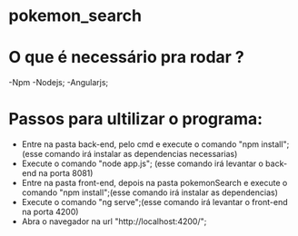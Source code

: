 # pokemon_search 
# O que é necessário pra rodar ?
-Npm
-Nodejs;
-Angularjs;

# Passos para ultilizar o programa:
- Entre na pasta back-end, pelo cmd e execute o comando "npm install"; (esse comando irá instalar as dependencias necessarias)
- Execute o comando "node app.js"; (esse comando irá levantar o back-end na porta 8081)
- Entre na pasta front-end, depois na pasta pokemonSearch e execute o comando "npm install";(esse comando irá instalar as dependencias)
- Execute o comando "ng serve";(esse comando irá levantar o front-end na porta 4200)
- Abra o navegador na url "http://localhost:4200/";
